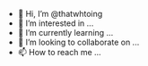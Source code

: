 - 👋 Hi, I’m @thatwhtoing
- 👀 I’m interested in ...
- 🌱 I’m currently learning ...
- 💞️ I’m looking to collaborate on ...
- 📫 How to reach me ...

<!---
thatwhtoing/thatwhtoing is a ✨ special ✨ repository because its `README.md` (this file) appears on your GitHub profile.
You can click the Preview link to take a look at your changes.
--->
